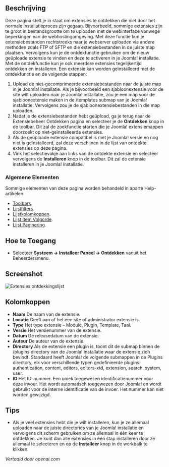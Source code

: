 <!-- Filename: Help4.x:Extensions:_Discover  / Display title: Extensies: Ontdekken -->

## Beschrijving

Deze pagina stelt je in staat om extensies te ontdekken die niet door het normale installatieproces zijn gegaan. Bijvoorbeeld, sommige extensies zijn te groot in bestandsgrootte om te uploaden met de webinterface vanwege beperkingen van de webhostingomgeving. Met deze functie kun je extensiebestanden rechtstreeks naar je webserver uploaden via andere methoden zoals FTP of SFTP en die extensiebestanden in de juiste map plaatsen. Vervolgens kun je de ontdekfunctie gebruiken om de nieuw geüploade extensie te vinden en deze te activeren in je Joomla! installatie. Met de ontdekfunctie kun je ook meerdere extensies tegelijkertijd ontdekken en installeren. Een extensie kan worden geïnstalleerd met de ontdekfunctie en de volgende stappen:

1.  Upload de niet-gecomprimeerde extensiebestanden naar de juiste map in je Joomla! installatie. Als je bijvoorbeeld een sjabloonextensie voor de site wilt uploaden naar je Joomla! installatie, zou je een map voor de sjabloonextensie maken in de /templates submap van je Joomla! installatie. Vervolgens zou je de sjabloonextensiebestanden in die map uploaden.
2.  Nadat je de extensiebestanden hebt geüpload, ga je terug naar de Extensiebeheer Ontdekken pagina en selecteer je de **Ontdekken** knop in de toolbar. Dit zal de zoekfunctie starten die je Joomla! extensiemappen doorzoekt op niet-geïnstalleerde extensies.
3.  Als de geüploade extensie compatibel is met je Joomla! versie en nog niet is geïnstalleerd, zal deze verschijnen in de lijst van ontdekte extensies op deze pagina.
4.  Vink het selectievakje aan links van de ontdekte extensie en selecteer vervolgens de **Installeren** knop in de toolbar. Dit zal de extensie installeren in je Joomla! installatie.

### Algemene Elementen

Sommige elementen van deze pagina worden behandeld in aparte Help-artikelen:

* [Toolbars](jdocmanual?article=help/common-elements/toolbars).
* [Lijstfilters](jdocmanual?article=help/common-elements/list-filters).
* [Lijstkolomkoppen](jdocmanual?article=help/common-elements/list-column-headers).
* [Lijst Item Volgorde](jdocmanual?article=help/common-elements/list-ordering).
* [Lijst Paginering](jdocmanual?article=help/common-elements/list-pagination).

## Hoe te Toegang

- Selecteer **Systeem → Installeer Paneel → Ontdekken** vanuit het Beheerdersmenu.

## Screenshot

![Extensies ontdekkingslijst](../../../nl/images/extensions/discover-list.png)

## Kolomkoppen

- **Naam** De naam van de extensie.
- **Locatie** Geeft aan of het een site of administrator extensie is.
- **Type** Het type extensie – Module, Plugin, Template, Taal.
- **Versie** Het versienummer van de extensie.
- **Datum** De releasedatum van de extensie.
- **Auteur** De auteur van de extensie.
- **Directory** Als de extensie een plugin is, toont dit de submap binnen de /plugins directory van de Joomla! installatie waar de extensie zich bevindt. Standaard heeft Joomla! de volgende submappen in de Plugins directory, elk voor verschillende typen gedefinieerde plugins: authentication, content, editors, editors-xtd, extension, search, system, user.
- **ID** Het ID-nummer. Een uniek toegewezen identificatienummer voor deze invoer. Het wordt automatisch toegewezen door Joomla! en wordt gebruikt voor de interne identificatie van de invoer. Het nummer kan niet worden gewijzigd.

## Tips

- Als je veel extensies hebt die je wilt installeren, kun je ze allemaal uploaden naar de juiste directories van je Joomla! installatie en vervolgens dit scherm gebruiken om ze allemaal in één keer te ontdekken. Je kunt dan alle extensies in één stap installeren door ze allemaal te selecteren en op de **Installeer** knop in de werkbalk te klikken.

*Vertaald door openai.com*

